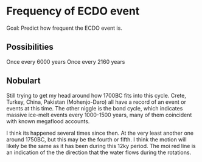 # Frequency of ECDO event

Goal: Predict how frequent the ECDO event is.

## Possibilities

Once every 6000 years
Once every 2160 years

## Nobulart

Still trying to get my head around how 1700BC fits into this cycle. Crete, Turkey, China, Pakistan (Mohenjo-Daro) all have a record of an event or events at this time. The other niggle is the bond cycle, which indicates massive ice-melt events every 1000-1500 years, many of them coincident with known megaflood accounts.

I think its happened several times since then. At the very least another one around 1750BC, but this may be the fourth or fifth. I think the motion will likely be the same as it has been during this 12ky period. The moi red line is an indication of the the direction that the water flows during the rotations.